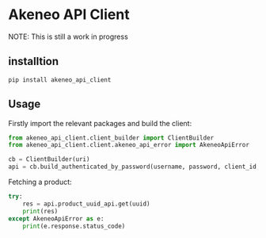 # Akeneo API Client

NOTE: This is still a work in progress

## installtion
```commandline
pip install akeneo_api_client
```

## Usage

Firstly import the relevant packages and build the client:
```python
from akeneo_api_client.client_builder import ClientBuilder
from akeneo_api_client.client.akeneo_api_error import AkeneoApiError

cb = ClientBuilder(uri)
api = cb.build_authenticated_by_password(username, password, client_id, secret)
```

Fetching a product:
```python
try:
    res = api.product_uuid_api.get(uuid)
    print(res)
except AkeneoApiError as e:
    print(e.response.status_code)
```